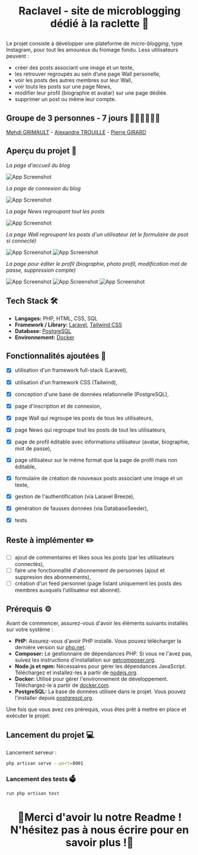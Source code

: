 # <p align="center">Raclavel - site de microblogging dédié à la raclette 🧀</p>

Le projet consiste à développer une plateforme de *micro-blogging*, type Instagram, pour tout les amoureux du fromage fondu. 
Less utilisateurs peuvent :
- créer des posts associant une image et un texte,
- les retrouver regroupés au sein d’une page Wall personelle,
- voir les posts des autres membres sur leur Wall,
- voir touts les posts sur une page News,
- modifier leur profil (biographie et avatar) sur une page dédiée.
- supprimer un post ou même leur compte.

## Groupe de 3 personnes - 7 jours 💁‍♂️🙆‍♂️🙋‍♂️

[Mehdi GRIMAULT](https://www.linkedin.com/in/mehdi-grimault/) - [Alexandre TROUILLE](https://www.linkedin.com/in/alexandre-trouille/) - [Pierre GIRARD](https://www.linkedin.com/in/pierre-girard-468214246/)

## Aperçu du projet 🧐

*La page d'accueil du blog*

![App Screenshot](/public/images/image.png)

*La page de connexion du blog*

![App Screenshot](/public/images/image(1).png)

*La page News regroupant tout les posts*

![App Screenshot](/public/images/image(2).png)

*La page Wall regroupant les posts d'un utilisateur (et le formulaire de psot si connecté)*

![App Screenshot](/public/images/image(3).png)
![App Screenshot](/public/images/image(4).png)

*La page pour éditer le profil (biographie, photo profil, modification mot de passe, suppression compte)*

![App Screenshot](/public/images/image(5).png)
![App Screenshot](/public/images/image(6).png)
![App Screenshot](/public/images/image(7).png)


## Tech Stack 🛠️

- **Langages:** PHP, HTML, CSS, SQL
- **Framework / Library:** [Laravel](https://laravel.com/), [Tailwind CSS](https://tailwindcss.com/)
- **Database:** [PostgreSQL](https://www.postgresql.org/)
- **Environnement:** [Docker](https://www.docker.com/)

## Fonctionnalités ajoutées 📝

- [X] utilisation d'un framework full-stack (Laravel),
- [X] utilisation d'un framework CSS (Tailwind),
- [X] conception d'une base de données relationnelle (PostgreSQL),
- [X] page d'inscription et de connexion,
- [X] page Wall qui regroupe les posts de tous les utilisateurs,
- [X] page News qui regroupe tout les posts de tout les utilisateurs,
- [X] page de profil éditable avec informations utilisateur (avatar, biographie, mot de passe),
- [X] page utilisateur sur le même format que la page de profil mais non éditable,
- [X] formulaire de création de nouveaux posts associant une image et un texte,
- [X] gestion de l'authentification (via Laravel Breeze),
- [X] génération de fausses données (via DatabaseSeeder),
- [X] tests.


## Reste à implémenter ✏️

- [ ] ajout de commentaires et likes sous les posts (par les utilisateurs connectés),
- [ ] faire une fonctionnalité d'abonnement de personnes (ajout et suppresion des abonnements),
- [ ] création d'un feed personnel (page listant uniquement les posts des membres auxquels l’utilisateur est abonné).

## Prérequis ⚙️

Avant de commencer, assurez-vous d'avoir les éléments suivants installés sur votre système :

- **PHP:** Assurez-vous d'avoir PHP installé. Vous pouvez télécharger la dernière version sur [php.net](https://www.php.net/).
- **Composer:** Le gestionnaire de dépendances PHP. Si vous ne l'avez pas, suivez les instructions d'installation sur [getcomposer.org](https://getcomposer.org/).
- **Node.js et npm:** Nécessaires pour gérer les dépendances JavaScript. Téléchargez et installez-les à partir de [nodejs.org](https://nodejs.org/).
- **Docker:** Utilisé pour gérer l'environnement de développement. Téléchargez-le à partir de [docker.com](https://www.docker.com/).
- **PostgreSQL:** La base de données utilisée dans le projet. Vous pouvez l'installer depuis [postgresql.org](https://www.postgresql.org/).

Une fois que vous avez ces prérequis, vous êtes prêt à mettre en place et exécuter le projet.

## Lancement du projet 💻

Lancement serveur :

```bash
php artisan serve --port=8001
```

### Lancement des tests 🗳️

```bash
run php artisan test 
```

# <p align="center">🧀Merci d'avoir lu notre Readme ! N'hésitez pas à nous écrire pour en savoir plus !🧀</p>
